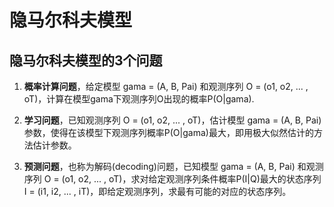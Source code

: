 # 隐马尔科夫模型

## 隐马尔科夫模型的3个问题

1. **概率计算问题**，给定模型 gama = (A, B, Pai) 和观测序列 O = (o1, o2, ... , oT)，计算在模型gama下观测序列O出现的概率P(O|gama).

2. **学习问题**，已知观测序列 O = (o1, o2, ... , oT)，估计模型 gama = (A, B, Pai) 参数，使得在该模型下观测序列概率P(O|gama)最大，即用极大似然估计的方法估计参数。

3. **预测问题**，也称为解码(decoding)问题，已知模型 gama = (A, B, Pai) 和观测序列 O = (o1, o2, ... , oT)，求对给定观测序列条件概率P(I|Q)最大的状态序列 I = (i1, i2, ... , iT)，即给定观测序列，求最有可能的对应的状态序列。
